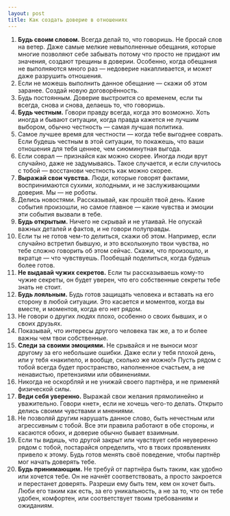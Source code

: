 ```yaml
---
layout: post
title: Как создать доверие в отношениях
---
```


1. **Будь своим словом.** Всегда делай то, что говоришь. Не бросай слов на ветер. Даже самые мелкие невыполненные обещания, которые многие позволяют себе забывать потому что просто не придают им значения, создают трещины в доверии. Особенно, когда обещания не выполняются много раз — недоверие накапливается, и может даже разрушить отношения.
2. Если не можешь выполнить данное обещание — скажи об этом заранее. Создай новую договорённость.
3. Будь постоянным. Доверие выстроится со временем, если ты всегда, снова и снова, делаешь то, что говоришь.
4. **Будь честным.** Говори правду всегда, когда это возможно. Хоть иногда и бывают ситуации, когда правда кажется не лучшим выбором, обычно честность — самая лучшая политика.
5. Самое лучшее время для честности — когда тебе выгоднее соврать. Если будешь честным в этой ситуации, то покажешь, что ваши отношения для тебя ценнее, чем сиюминутная выгода.
6. Если соврал — признайся как можно скорее. Иногда люди врут случайно, даже не задумываясь. Такое случается, и если случилось с тобой — восстанови честность как можно скорее.
7. **Выражай свои чувства.** Люди, которые говорят фактами, воспринимаются сухими, холодными, и не заслуживающими доверия. Мы — не роботы.
8. Делись новостями. Рассказывай, как прошёл твой день. Какие события произошли, но самое главное — какие чувства и эмоции эти события вызвали в тебе.
9. **Будь открытым.** Ничего не скрывай и не утаивай. Не опускай важных деталей и фактов, и не говори полуправды.
10. Если ты не готов чем-то делиться, скажи об этом. Например, если случайно встретил бывшую, и это всколыхнуло твои чувства, но тебе сложно говорить об этом сейчас. Скажи, что произошло, и вкратце — что чувствуешь. Пообещай поделиться, когда будешь более готов.
11. **Не выдавай чужих секретов.** Если ты рассказываешь кому-то чужие секреты, он будет уверен, что его собственные секреты тебе знать не стоит.
12. **Будь лояльным.** Будь готов защищать человека и вставать на его сторону в любой ситуации. Это касается и моментов, когда вы вместе, и моментов, когда его нет рядом.
13. Не говори о других людях плохо, особенно о своих бывших, и о своих друзьях.
14. Показывай, что интересы другого человека так же, а то и более важны чем твои собственные.
15. **Следи за своими эмоциями.** Не срывайся и не выноси мозг другому за его небольшие ошибки. Даже если у тебя плохой день, или у тебя «накипело, и вообще, сколько же можно!» Пусть рядом с тобой всегда будет пространство, наполненное счастьем, а не ненавистью, претензиями или обвинениями.
16. Никогда не оскорбляй и не унижай своего партнёра, и не применяй физической силы.
17. **Веди себя уверенно.** Выражай свои желания прямолинейно и уважительно. Говори «нет», если не хочешь чего-то делать. Открыто делись своими чувствами и мнениями.
18. Не позволяй другим нарушать данное слово, быть нечестным или агрессивным с тобой. Все эти правила работают в обе стороны, и касаются обоих, и доверие обычно бывает взаимным.
19. Если ты видишь, что другой закрыт или чувствует себя неуверенно рядом с тобой, постарайся определить, что в твоих проявлениях привело к этому. Будь готов менять своё поведение, чтобы партнёр мог начать доверять тебе.
20. **Будь принимающим.** Не требуй от партнёра быть таким, как удобно или хочется тебе. Он не начнёт соответствовать, а просто закроется и перестанет доверять. Разреши ему быть тем, кем он хочет быть. Люби его таким как есть, за его уникальность, а не за то, что он тебе удобен, комфортен, или соответствует твоим требованиям и ожиданиям.